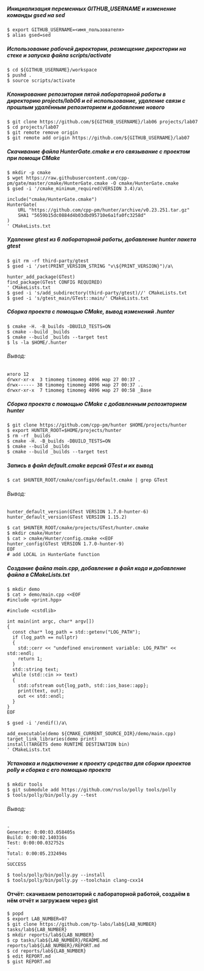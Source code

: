##### Инициализация переменных GITHUB_USERNAME и изменение команды gsed на sed
```
$ export GITHUB_USERNAME=<имя_пользователя>
$ alias gsed=sed
```
##### Использование рабочей директории, размещение директории на стеке и запуска файла scripts/activate
```
$ cd ${GITHUB_USERNAME}/workspace
$ pushd .
$ source scripts/activate
```
##### Клонирование репозитория пятой лабораторной работы в директорию projects/lab06 и её использование, удаление связи с прошлым удалённым репозиторием и добавление нового
```
$ git clone https://github.com/${GITHUB_USERNAME}/lab06 projects/lab07
$ cd projects/lab07
$ git remote remove origin
$ git remote add origin https://github.com/${GITHUB_USERNAME}/lab07
```
##### Скачивание файла HunterGate.cmake и его связывание с проектом при помощи CMake  
```
$ mkdir -p cmake
$ wget https://raw.githubusercontent.com/cpp-pm/gate/master/cmake/HunterGate.cmake -O cmake/HunterGate.cmake
$ gsed -i '/cmake_minimum_required(VERSION 3.4)/a\

include("cmake/HunterGate.cmake")
HunterGate(
    URL "https://github.com/cpp-pm/hunter/archive/v0.23.251.tar.gz"
    SHA1 "5659b15dc0884d4b03dbd95710e6a1fa0fc3258d"
)
' CMakeLists.txt
```
##### Удаление gtest из 6 лабораторной работы, добавление hunter пакета gtest
```
$ git rm -rf third-party/gtest
$ gsed -i '/set(PRINT_VERSION_STRING "v\${PRINT_VERSION}")/a\

hunter_add_package(GTest)
find_package(GTest CONFIG REQUIRED)
' CMakeLists.txt
$ gsed -i 's/add_subdirectory(third-party/gtest)//' CMakeLists.txt
$ gsed -i 's/gtest_main/GTest::main/' CMakeLists.txt
```
##### Сборка проекта с помощью CMake, вывод изменений .hunter
```
$ cmake -H. -B_builds -DBUILD_TESTS=ON
$ cmake --build _builds
$ cmake --build _builds --target test
$ ls -la $HOME/.hunter
```
###### Вывод:
```
итого 12
drwxr-xr-x  3 timomeg timomeg 4096 мар 27 00:37 .
drwx------ 38 timomeg timomeg 4096 мар 27 00:37 ..
drwxr-xr-x  7 timomeg timomeg 4096 мар 27 00:58 _Base
```
##### Сборка проекта с помощью CMake с добавленным репозиторием hunter
```
$ git clone https://github.com/cpp-pm/hunter $HOME/projects/hunter
$ export HUNTER_ROOT=$HOME/projects/hunter
$ rm -rf _builds
$ cmake -H. -B_builds -DBUILD_TESTS=ON
$ cmake --build _builds
$ cmake --build _builds --target test
```
##### Запись в файл default.cmake версий GTest и их вывод
```
$ cat $HUNTER_ROOT/cmake/configs/default.cmake | grep GTest
```
###### Вывод:
```
hunter_default_version(GTest VERSION 1.7.0-hunter-6)
hunter_default_version(GTest VERSION 1.15.2)
```
```
$ cat $HUNTER_ROOT/cmake/projects/GTest/hunter.cmake
$ mkdir cmake/Hunter
$ cat > cmake/Hunter/config.cmake <<EOF
hunter_config(GTest VERSION 1.7.0-hunter-9)
EOF
# add LOCAL in HunterGate function
```
##### Создание файла main.cpp, добавление в файл кода и добавление файла в CMakeLists.txt
```
$ mkdir demo
$ cat > demo/main.cpp <<EOF
#include <print.hpp>

#include <cstdlib>

int main(int argc, char* argv[])
{
  const char* log_path = std::getenv("LOG_PATH");
  if (log_path == nullptr)
  {
    std::cerr << "undefined environment variable: LOG_PATH" << std::endl;
    return 1;
  }
  std::string text;
  while (std::cin >> text)
  {
    std::ofstream out{log_path, std::ios_base::app};
    print(text, out);
    out << std::endl;
  }
}
EOF

$ gsed -i '/endif()/a\

add_executable(demo ${CMAKE_CURRENT_SOURCE_DIR}/demo/main.cpp)
target_link_libraries(demo print)
install(TARGETS demo RUNTIME DESTINATION bin)
' CMakeLists.txt
```
##### Установка и подключение к проекту средства для сборки проектов polly и сборка с его помощью проекта
```
$ mkdir tools
$ git submodule add https://github.com/ruslo/polly tools/polly
$ tools/polly/bin/polly.py --test
```
###### Вывод:
```
-
Generate: 0:00:03.058405s
Build: 0:00:02.140316s
Test: 0:00:00.032752s
-
Total: 0:00:05.232494s
-
SUCCESS

```
```
$ tools/polly/bin/polly.py --install
$ tools/polly/bin/polly.py --toolchain clang-cxx14
```
#### Отчёт: скачиваем репозиторий с лабораторной работой, создаём в нём отчёт и загружаем через gist
```
$ popd
$ export LAB_NUMBER=07
$ git clone https://github.com/tp-labs/lab${LAB_NUMBER} tasks/lab${LAB_NUMBER}
$ mkdir reports/lab${LAB_NUMBER}
$ cp tasks/lab${LAB_NUMBER}/README.md reports/lab${LAB_NUMBER}/REPORT.md
$ cd reports/lab${LAB_NUMBER}
$ edit REPORT.md
$ gist REPORT.md
```
